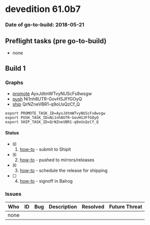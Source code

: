# devedition 61.0b7

### Date of go-to-build: 2018-05-21

## Preflight tasks (pre go-to-build)
- none

## Build 1  

### Graphs
* [promote](https://tools.taskcluster.net/push-inspector/#/AyxJdtmWTvyNUScFs8wsgw) AyxJdtmWTvyNUScFs8wsgw
* [push](https://tools.taskcluster.net/push-inspector/#/Ni1nh8UTR-GovHSJFfGOyQ) Ni1nh8UTR-GovHSJFfGOyQ
* [ship](https://tools.taskcluster.net/push-inspector/#/QrNZneVBR1-q9oUsQzCf_Q) QrNZneVBR1-q9oUsQzCf_Q
```
export PROMOTE_TASK_ID=AyxJdtmWTvyNUScFs8wsgw
export PUSH_TASK_ID=Ni1nh8UTR-GovHSJFfGOyQ
export SHIP_TASK_ID=QrNZneVBR1-q9oUsQzCf_Q
```


#### Status
- [x] 1.  [how-to](https://wiki.mozilla.org/Release:Release_Automation_on_Mercurial:Starting_a_Release#Submit_to_Ship_It)  - submit to Shipit
- [x] 2.  [how-to](https://github.com/mozilla-releng/releasewarrior-2.0/blob/master/docs/release-promotion/desktop/howto.md#push-artifacts-to-releases-directory)  - pushed to mirrors/releases
- [x] 3.  [how-to](https://github.com/mozilla-releng/releasewarrior-2.0/blob/master/docs/release-promotion/desktop/howto.md#ship-the-release)  - schedule the release for shipping
- [ ] 4.  [how-to](https://github.com/mozilla-releng/releasewarrior-2.0/blob/master/docs/release-promotion/desktop/howto.md#obtain-sign-offs-for-changes)  - signoff in Balrog

### Issues
| Who                 | ID               | Bug                                                                 | Description                | Resolved                | Future Threat                |
| ------------------- | ---------------- | ------------------------------------------------------------------- | -------------------------- | ----------------------- | ---------------------------- |
| none | | | | | |

